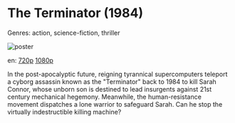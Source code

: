 # The Terminator (1984)

Genres: action, science-fiction, thriller

![poster](http://image.tmdb.org/t/p/w500/q8ffBuxQlYOHrvPniLgCbmKK4Lv.jpg)

en:
  [720p](magnet:?xt=urn:btih:D8C08F28219897B36C311A189DFE130451A35509&tr=udp://glotorrents.pw:6969/announce&tr=udp://tracker.opentrackr.org:1337/announce&tr=udp://torrent.gresille.org:80/announce&tr=udp://tracker.openbittorrent.com:80&tr=udp://tracker.coppersurfer.tk:6969&tr=udp://tracker.leechers-paradise.org:6969&tr=udp://p4p.arenabg.ch:1337&tr=udp://tracker.internetwarriors.net:1337)
  [1080p](magnet:?xt=urn:btih:02CD53257B68FAC90489850BE10691DF7C42E45A&tr=udp://glotorrents.pw:6969/announce&tr=udp://tracker.opentrackr.org:1337/announce&tr=udp://torrent.gresille.org:80/announce&tr=udp://tracker.openbittorrent.com:80&tr=udp://tracker.coppersurfer.tk:6969&tr=udp://tracker.leechers-paradise.org:6969&tr=udp://p4p.arenabg.ch:1337&tr=udp://tracker.internetwarriors.net:1337)
  


In the post-apocalyptic future, reigning tyrannical supercomputers teleport a cyborg assassin known as the "Terminator" back to 1984 to kill Sarah Connor, whose unborn son is destined to lead insurgents against 21st century mechanical hegemony. Meanwhile, the human-resistance movement dispatches a lone warrior to safeguard Sarah. Can he stop the virtually indestructible killing machine?